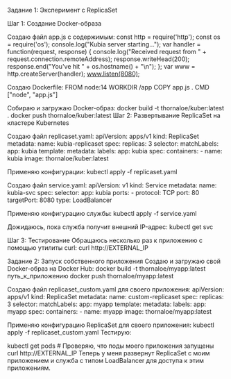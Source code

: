 Задание 1: Эксперимент с ReplicaSet

Шаг 1: Создание Docker-образа

Создаю файл app.js с содержимым:
const http = require('http');
const os = require('os');
console.log("Kubia server starting...");
var handler = function(request, response) {
  console.log("Received request from " + request.connection.remoteAddress);
  response.writeHead(200);
  response.end("You've hit " + os.hostname() + "\n");
};
var www = http.createServer(handler);
www.listen(8080);

Создаю Dockerfile:
FROM node:14
WORKDIR /app
COPY app.js .
CMD ["node", "app.js"]

Собираю и загружаю Docker-образ:
docker build -t thornaloe/kuber:latest .
docker push thornaloe/kuber:latest
Шаг 2: Развертывание ReplicaSet на кластере Kubernetes

Создаю файл replicaset.yaml:
apiVersion: apps/v1
kind: ReplicaSet
metadata:
  name: kubia-replicaset
spec:
  replicas: 3
  selector:
    matchLabels:
      app: kubia
  template:
    metadata:
      labels:
        app: kubia
    spec:
      containers:
      - name: kubia
        image: thornaloe/kuber:latest

Применяю конфигурации:
kubectl apply -f replicaset.yaml

Создаю файл service.yaml:
apiVersion: v1
kind: Service
metadata:
  name: kubia-svc
spec:
  selector:
    app: kubia
  ports:
    - protocol: TCP
      port: 80
      targetPort: 8080
  type: LoadBalancer

Применяю конфигурацию службы:
kubectl apply -f service.yaml

Дожидаюсь, пока служба получит внешний IP-адрес:
kubectl get svc

Шаг 3: Тестирование
Обращаюсь несколько раз к приложению с помощью утилиты curl:
curl http://EXTERNAL_IP

Задание 2: Запуск собственного приложения
Создаю и загружаю свой Docker-образ на Docker Hub:
docker build -t thornaloe/myapp:latest путь_к_приложению
docker push thornaloe/myapp:latest

Создаю файл replicaset_custom.yaml для своего приложения:
apiVersion: apps/v1
kind: ReplicaSet
metadata:
  name: custom-replicaset
spec:
  replicas: 3
  selector:
    matchLabels:
      app: myapp
  template:
    metadata:
      labels:
        app: myapp
    spec:
      containers:
      - name: myapp
        image: thornaloe/myapp:latest

Применяю конфигурацию ReplicaSet для своего приложения:
kubectl apply -f replicaset_custom.yaml
Тестирую:



kubectl get pods  # Проверяю, что поды моего приложения запущены
curl http://EXTERNAL_IP
Теперь у меня развернут ReplicaSet с моим приложением и служба с типом LoadBalancer для доступа к этим приложениям.
